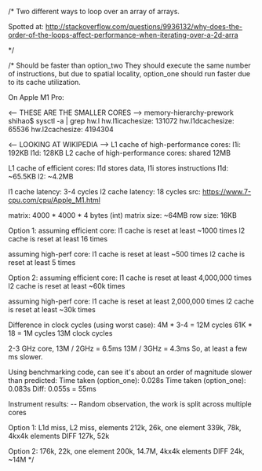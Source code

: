 /*
Two different ways to loop over an array of arrays.

Spotted at:
http://stackoverflow.com/questions/9936132/why-does-the-order-of-the-loops-affect-performance-when-iterating-over-a-2d-arra

*/

/*
Should be faster than option_two
They should execute the same number of instructions,
but due to spatial locality, option_one should run
faster due to its cache utilization.

On Apple M1 Pro:

<-- THESE ARE THE SMALLER CORES -->
memory-hierarchy-prework shihao$ sysctl -a | grep hw.l
hw.l1icachesize: 131072
hw.l1dcachesize: 65536
hw.l2cachesize: 4194304

<-- LOOKING AT WIKIPEDIA -->
L1 cache of high-performance cores:
l1i: 192KB
l1d: 128KB
L2 cache of high-performance cores:
shared 12MB

L1 cache of efficient cores:
l1d stores data, l1i stores instructions
l1d: ~65.5KB
l2: ~4.2MB

l1 cache latency: 3-4 cycles
l2 cache latency: 18 cycles
src: https://www.7-cpu.com/cpu/Apple_M1.html

matrix: 4000 * 4000 * 4 bytes (int)
matrix size: ~64MB
row size: 16KB

Option 1:
assuming efficient core:
l1 cache is reset at least ~1000 times
l2 cache is reset at least 16 times

assuming high-perf core:
l1 cache is reset at least ~500 times
l2 cache is reset at least 5 times

Option 2:
assuming efficient core:
l1 cache is reset at least 4,000,000 times
l2 cache is reset at least ~60k times

assuming high-perf core:
l1 cache is reset at least 2,000,000 times
l2 cache is reset at least ~30k times

Difference in clock cycles (using worst case):
4M * 3-4 = 12M cycles
61K * 18 = 1M cycles
13M clock cycles

2-3 GHz core,
13M / 2GHz = 6.5ms
13M / 3GHz = 4.3ms
So, at least a few ms slower.

Using benchmarking code, can see it's about an order of magnitude slower than predicted:
Time taken (option_one): 0.028s
Time taken (option_one): 0.083s
Diff: 0.055s = 55ms

Instrument results:
-- Random observation, the work is split across multiple cores

Option 1:
L1d miss, L2 miss, elements
212k, 26k, one element
339k, 78k, 4kx4k elements
DIFF
127k, 52k

Option 2:
176k, 22k, one element
200k, 14.7M, 4kx4k elements
DIFF
24k, ~14M
*/
